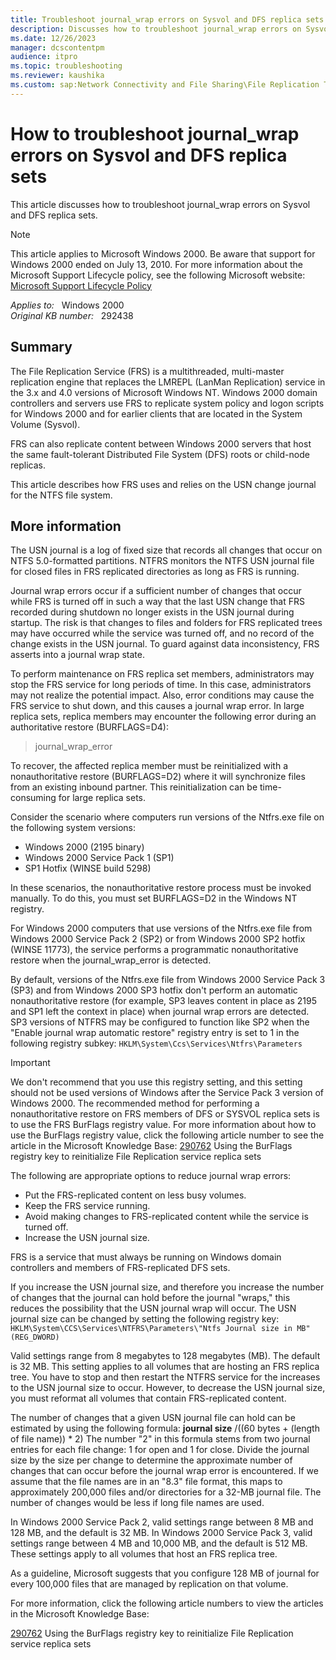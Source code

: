 ```yaml
---
title: Troubleshoot journal_wrap errors on Sysvol and DFS replica sets
description: Discusses how to troubleshoot journal_wrap errors on Sysvol and DFS replica sets.
ms.date: 12/26/2023
manager: dcscontentpm
audience: itpro
ms.topic: troubleshooting
ms.reviewer: kaushika
ms.custom: sap:Network Connectivity and File Sharing\File Replication Technologies (FRS and DFSR), csstroubleshoot
---
```

# How to troubleshoot journal_wrap errors on Sysvol and DFS replica sets

This article discusses how to troubleshoot journal_wrap errors on Sysvol and DFS replica sets.

> [!NOTE]
> This article applies to Microsoft Windows 2000. Be aware that support for Windows 2000 ended on July 13, 2010. For more information about the Microsoft Support Lifecycle policy, see the following Microsoft website: [Microsoft Support Lifecycle Policy](/lifecycle)

_Applies to:_ &nbsp; Windows 2000  
_Original KB number:_ &nbsp; 292438

## Summary

The File Replication Service (FRS) is a multithreaded, multi-master replication engine that replaces the LMREPL (LanMan Replication) service in the 3.x and 4.0 versions of Microsoft Windows NT. Windows 2000 domain controllers and servers use FRS to replicate system policy and logon scripts for Windows 2000 and for earlier clients that are located in the System Volume (Sysvol).

FRS can also replicate content between Windows 2000 servers that host the same fault-tolerant Distributed File System (DFS) roots or child-node replicas.

This article describes how FRS uses and relies on the USN change journal for the NTFS file system.  

## More information

The USN journal is a log of fixed size that records all changes that occur on NTFS 5.0-formatted partitions. NTFRS monitors the NTFS USN journal file for closed files in FRS replicated directories as long as FRS is running.

Journal wrap errors occur if a sufficient number of changes that occur while FRS is turned off in such a way that the last USN change that FRS recorded during shutdown no longer exists in the USN journal during startup. The risk is that changes to files and folders for FRS replicated trees may have occurred while the service was turned off, and no record of the change exists in the USN journal. To guard against data inconsistency, FRS asserts into a journal wrap state.

To perform maintenance on FRS replica set members, administrators may stop the FRS service for long periods of time. In this case, administrators may not realize the potential impact. Also, error conditions may cause the FRS service to shut down, and this causes a journal wrap error. In large replica sets, replica members may encounter the following error during an authoritative restore (BURFLAGS=D4):
> journal_wrap_error

To recover, the affected replica member must be reinitialized with a nonauthoritative restore (BURFLAGS=D2) where it will synchronize files from an existing inbound partner. This reinitialization can be time-consuming for large replica sets.

Consider the scenario where computers run versions of the Ntfrs.exe file on the following system versions:  

- Windows 2000 (2195 binary)
- Windows 2000 Service Pack 1 (SP1)
- SP1 Hotfix (WINSE build 5298)

In these scenarios, the nonauthoritative restore process must be invoked manually. To do this, you must set BURFLAGS=D2 in the Windows NT registry.

For Windows 2000 computers that use versions of the Ntfrs.exe file from Windows 2000 Service Pack 2 (SP2) or from Windows 2000 SP2 hotfix (WINSE 11773), the service performs a programmatic nonauthoritative restore when the journal_wrap_error is detected.

By default, versions of the Ntfrs.exe file from Windows 2000 Service Pack 3 (SP3) and from Windows 2000 SP3 hotfix don't perform an automatic nonauthoritative restore (for example, SP3 leaves content in place as 2195 and SP1 left the context in place) when journal wrap errors are detected. SP3 versions of NTFRS may be configured to function like SP2 when the "Enable journal wrap automatic restore" registry entry is set to 1 in the following registry subkey: `HKLM\System\Ccs\Services\Ntfrs\Parameters`  

> [!IMPORTANT]
> We don't recommend that you use this registry setting, and this setting should not be used versions of Windows after the Service Pack 3 version of Windows 2000. The recommended method for performing a nonauthoritative restore on FRS members of DFS or SYSVOL replica sets is to use the FRS BurFlags registry value. For more information about how to use the BurFlags registry value, click the following article number to see the article in the Microsoft Knowledge Base: [290762](https://support.microsoft.com/help/290762) Using the BurFlags registry key to reinitialize File Replication service replica sets

The following are appropriate options to reduce journal wrap errors:

- Put the FRS-replicated content on less busy volumes.
- Keep the FRS service running.
- Avoid making changes to FRS-replicated content while the service is turned off.
- Increase the USN journal size.

FRS is a service that must always be running on Windows domain controllers and members of FRS-replicated DFS sets.

If you increase the USN journal size, and therefore you increase the number of changes that the journal can hold before the journal "wraps," this reduces the possibility that the USN journal wrap will occur. The USN journal size can be changed by setting the following registry key: `HKLM\System\CCS\Services\NTFRS\Parameters\"Ntfs Journal size in MB" (REG_DWORD)`  

Valid settings range from 8 megabytes to 128 megabytes (MB). The default is 32 MB. This setting applies to all volumes that are hosting an FRS replica tree. You have to stop and then restart the NTFRS service for the increases to the USN journal size to occur. However, to decrease the USN journal size, you must reformat all volumes that contain FRS-replicated content.

The number of changes that a given USN journal file can hold can be estimated by using the following formula: **journal size** /((60 bytes + (length of file name)) * 2)
The number "2" in this formula stems from two journal entries for each file change: 1 for open and 1 for close. Divide the journal size by the size per change to determine the approximate number of changes that can occur before the journal wrap error is encountered. If we assume that the file names are in an "8.3" file format, this maps to approximately 200,000 files and/or directories for a 32-MB journal file. The number of changes would be less if long file names are used.

In Windows 2000 Service Pack 2, valid settings range between 8 MB and 128 MB, and the default is 32 MB. In Windows 2000 Service Pack 3, valid settings range between 4 MB and 10,000 MB, and the default is 512 MB. These settings apply to all volumes that host an FRS replica tree.

As a guideline, Microsoft suggests that you configure 128 MB of journal for every 100,000 files that are managed by replication on that volume.

 For more information, click the following article numbers to view the articles in the Microsoft Knowledge Base:  

[290762](https://support.microsoft.com/help/290762) Using the BurFlags registry key to reinitialize File Replication service replica sets  
